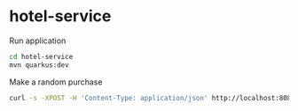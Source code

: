 # hotel-service

Run application
````bash
cd hotel-service
mvn quarkus:dev
````

Make a random purchase
```bash
curl -s -XPOST -H 'Content-Type: application/json' http://localhost:8081/hotel/buy -d '{ "item": "hotel St Regis", "customerId": "mike", "quantity": 1, "price": 100.00 }' | jq .
```
